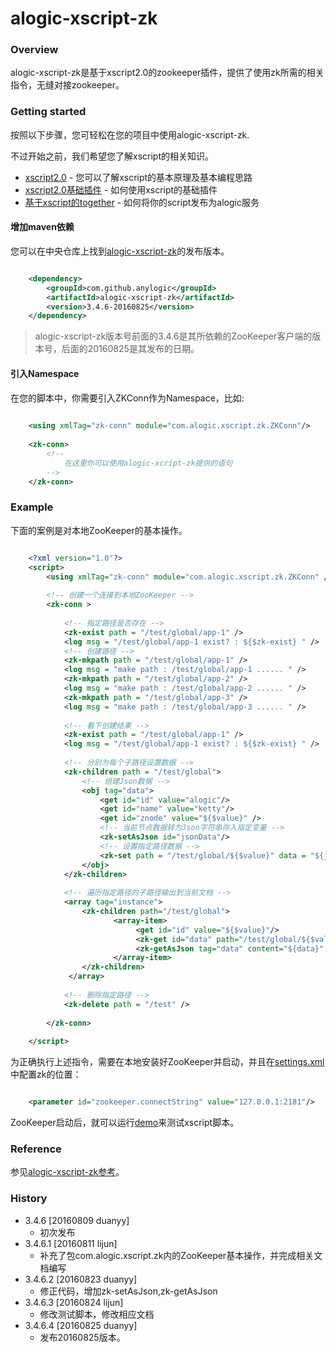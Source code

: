 alogic-xscript-zk
=================

### Overview

alogic-xscript-zk是基于xscript2.0的zookeeper插件，提供了使用zk所需的相关指令，无缝对接zookeeper。


### Getting started

按照以下步骤，您可轻松在您的项目中使用alogic-xscript-zk.

不过开始之前，我们希望您了解xscript的相关知识。

- [xscript2.0](https://github.com/yyduan/alogic/blob/master/alogic-doc/alogic-common/xscript2.md) - 您可以了解xscript的基本原理及基本编程思路
- [xscript2.0基础插件](https://github.com/yyduan/alogic/blob/master/alogic-doc/alogic-common/xscript2-plugins.md) - 如何使用xscript的基础插件
- [基于xscript的together](https://github.com/yyduan/alogic/blob/master/alogic-doc/alogic-common/xscript2-together.md) - 如何将你的script发布为alogic服务

#### 增加maven依赖

您可以在中央仓库上找到[alogic-xscript-zk](http://mvnrepository.com/search?q=com.github.anylogic%3Aalogic-xscript-zk)的发布版本。

```xml

    <dependency>
        <groupId>com.github.anylogic</groupId>
        <artifactId>alogic-xscript-zk</artifactId>
        <version>3.4.6-20160825</version>
    </dependency>   	

```

> alogic-xscript-zk版本号前面的3.4.6是其所依赖的ZooKeeper客户端的版本号，后面的20160825是其发布的日期。

#### 引入Namespace

在您的脚本中，你需要引入ZKConn作为Namespace，比如:

```xml
	
	<using xmlTag="zk-conn" module="com.alogic.xscript.zk.ZKConn"/>
	
	<zk-conn>
		<!--
			在这里你可以使用alogic-xcript-zk提供的语句
		-->
	</zk-conn>
```

### Example

下面的案例是对本地ZooKeeper的基本操作。

```xml

	<?xml version="1.0"?>
	<script>
		<using xmlTag="zk-conn" module="com.alogic.xscript.zk.ZKConn" />
	
		<!-- 创建一个连接到本地ZooKeeper -->
		<zk-conn >
			
			<!-- 指定路径是否存在 -->
			<zk-exist path = "/test/global/app-1" />
			<log msg = "/test/global/app-1 exist? : ${$zk-exist} " />
			<!-- 创建路径 -->
			<zk-mkpath path = "/test/global/app-1" />
			<log msg = "make path : /test/global/app-1 ...... " />
			<zk-mkpath path = "/test/global/app-2" />
			<log msg = "make path : /test/global/app-2 ...... " />
			<zk-mkpath path = "/test/global/app-3" />
			<log msg = "make path : /test/global/app-3 ...... " />
			
			<!-- 看下创建结果 -->
			<zk-exist path = "/test/global/app-1" />
			<log msg = "/test/global/app-1 exist? : ${$zk-exist} " />
			
			<!-- 分别为每个子路径设置数据 -->
			<zk-children path = "/test/global">
				<!-- 组建Json数据 -->
				<obj tag="data">
					<get id="id" value="alogic"/>
					<get id="name" value="ketty"/>
					<get id="znode" value="${$value}" />
					<!-- 当前节点数据转为Json字符串存入指定变量 -->
					<zk-setAsJson id="jsonData"/>
					<!-- 设置指定路径数据 -->
					<zk-set path = "/test/global/${$value}" data = "${jsonData}" />			
				</obj>
			</zk-children>		
			
			<!-- 遍历指定路径的子路径输出到当前文档 -->
			<array tag="instance">
				<zk-children path="/test/global">
		               <array-item>
		               		<get id="id" value="${$value}"/>
		               		<zk-get id="data" path="/test/global/${$value}"/>
		               		<zk-getAsJson tag="data" content="${data}" extend="true"/>
		               </array-item>
				</zk-children>
			 </array>
			
			<!-- 删除指定路径 -->
			<zk-delete path = "/test" />
	
		</zk-conn>
	
	</script>
```

为正确执行上述指令，需要在本地安装好ZooKeeper并启动，并且在[settings.xml](src/test/resources/settings.xml)中配置zk的位置：

```xml

	<parameter id="zookeeper.connectString" value="127.0.0.1:2181"/>

```

ZooKeeper启动后，就可以运行[demo](src/test/java/Demo.java)来测试xscript脚本。

### Reference

参见[alogic-xscript-zk参考](src/docs/reference.md)。

### History
    
- 3.4.6 [20160809 duanyy]
	+ 初次发布
- 3.4.6.1 [20160811 lijun]
	+ 补充了包com.alogic.xscript.zk内的ZooKeeper基本操作，并完成相关文档编写
- 3.4.6.2 [20160823 duanyy]
	+ 修正代码，增加zk-setAsJson,zk-getAsJson
- 3.4.6.3 [20160824 lijun]
	+ 修改测试脚本，修改相应文档
- 3.4.6.4 [20160825 duanyy]
	+ 发布20160825版本。
	

	

